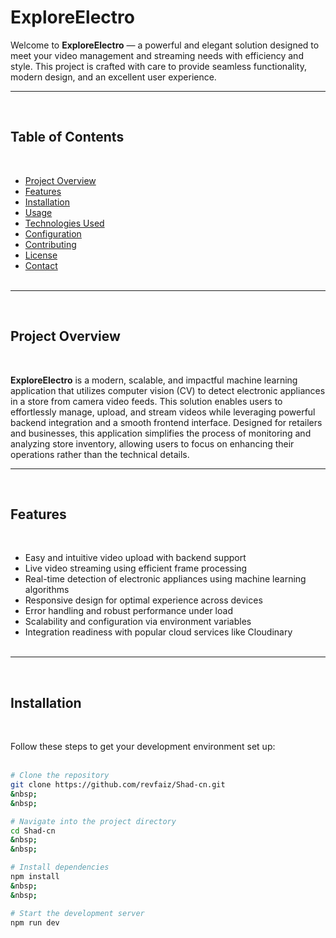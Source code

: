# ExploreElectro

Welcome to **ExploreElectro** — a powerful and elegant solution designed to meet your video management and streaming needs with efficiency and style. This project is crafted with care to provide seamless functionality, modern design, and an excellent user experience.
&nbsp;

---
&nbsp;

## Table of Contents
&nbsp;


- [Project Overview](#project-overview)  
- [Features](#features)  
- [Installation](#installation)  
- [Usage](#usage)  
- [Technologies Used](#technologies-used)  
- [Configuration](#configuration)  
- [Contributing](#contributing)  
- [License](#license)  
- [Contact](#contact)  
&nbsp;


---
&nbsp;


## Project Overview
&nbsp;


**ExploreElectro** is a modern, scalable, and impactful machine learning application that utilizes computer vision (CV) to detect electronic appliances in a store from camera video feeds. This solution enables users to effortlessly manage, upload, and stream videos while leveraging powerful backend integration and a smooth frontend interface. Designed for retailers and businesses, this application simplifies the process of monitoring and analyzing store inventory, allowing users to focus on enhancing their operations rather than the technical details.
&nbsp;


---
&nbsp;


## Features
&nbsp;


- Easy and intuitive video upload with backend support  
- Live video streaming using efficient frame processing  
- Real-time detection of electronic appliances using machine learning algorithms  
- Responsive design for optimal experience across devices  
- Error handling and robust performance under load  
- Scalability and configuration via environment variables  
- Integration readiness with popular cloud services like Cloudinary  
&nbsp;
---

&nbsp;

## Installation
&nbsp;

Follow these steps to get your development environment set up:  
&nbsp;


```bash
# Clone the repository
git clone https://github.com/revfaiz/Shad-cn.git
&nbsp;
&nbsp;

# Navigate into the project directory
cd Shad-cn
&nbsp;
&nbsp;

# Install dependencies
npm install
&nbsp;
&nbsp;

# Start the development server
npm run dev
